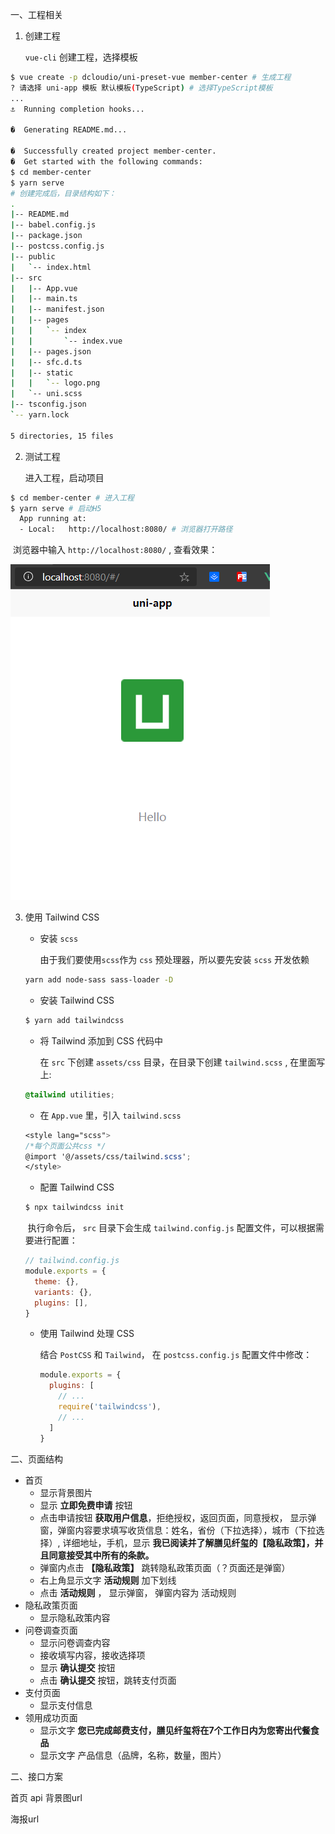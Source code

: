 一、工程相关

1. 创建工程

   `vue-cli` 创建工程，选择模板

```bash
$ vue create -p dcloudio/uni-preset-vue member-center # 生成工程
? 请选择 uni-app 模板 默认模板(TypeScript) # 选择TypeScript模板
...
⚓  Running completion hooks...

�  Generating README.md...

�  Successfully created project member-center.
�  Get started with the following commands:
$ cd member-center 
$ yarn serve
# 创建完成后，目录结构如下：
.
|-- README.md
|-- babel.config.js
|-- package.json
|-- postcss.config.js
|-- public
|   `-- index.html
|-- src
|   |-- App.vue
|   |-- main.ts
|   |-- manifest.json
|   |-- pages
|   |   `-- index
|   |       `-- index.vue
|   |-- pages.json
|   |-- sfc.d.ts
|   |-- static
|   |   `-- logo.png
|   `-- uni.scss
|-- tsconfig.json
`-- yarn.lock

5 directories, 15 files
```

2. 测试工程

   进入工程，启动项目

```bash
$ cd member-center # 进入工程
$ yarn serve # 启动H5
  App running at:
  - Local:   http://localhost:8080/ # 浏览器打开路径
```

​	浏览器中输入 `http://localhost:8080/` , 查看效果：

![image-20201106125056194](%E5%B0%8F%E6%A0%B7%E7%94%B3%E8%AF%B7.assets/image-20201106125056194.png)

3. 使用 Tailwind CSS

   - 安装 `scss`

     由于我们要使用` scss `作为 `css` 预处理器，所以要先安装 `scss` 开发依赖

   ```bash
   yarn add node-sass sass-loader -D
   ```

   - 安装 Tailwind CSS

   ```bash
   $ yarn add tailwindcss
   ```

   - 将 Tailwind 添加到 CSS 代码中

     在 `src` 下创建 `assets/css` 目录，在目录下创建 `tailwind.scss` , 在里面写上:

   ```scss
   @tailwind utilities;
   ```

   - 在 `App.vue` 里，引入 `tailwind.scss`

   ```scss
   <style lang="scss">
   /*每个页面公共css */
   @import '@/assets/css/tailwind.scss';
   </style>
   ```

   - 配置 Tailwind CSS

   ```bash
   $ npx tailwindcss init
   ```

   ​	执行命令后， `src` 目录下会生成 `tailwind.config.js` 配置文件，可以根据需要进行配置：

   ```js
   // tailwind.config.js
   module.exports = {
     theme: {},
     variants: {},
     plugins: [],
   }
   ```

   - 使用 Tailwind 处理 CSS

     结合 `PostCSS` 和 `Tailwind`， 在 `postcss.config.js` 配置文件中修改：

     ```js
     module.exports = {
       plugins: [
         // ...
         require('tailwindcss'),
         // ...
       ]
     }
     ```

     

二、页面结构

- 首页
  - 显示背景图片
  - 显示 **立即免费申请** 按钮
  - 点击申请按钮 **获取用户信息**，拒绝授权，返回页面，同意授权， 显示弹窗，弹窗内容要求填写收货信息：姓名，省份（下拉选择），城市（下拉选择）, 详细地址，手机，显示 **我已阅读并了解膳见纤玺的【隐私政策】，并且同意接受其中所有的条款。**
  - 弹窗内点击 **【隐私政策】** 跳转隐私政策页面（？页面还是弹窗）
  - 右上角显示文字 **活动规则** 加下划线
  - 点击 **活动规则** ， 显示弹窗， 弹窗内容为 活动规则 
- 隐私政策页面
  - 显示隐私政策内容
- 问卷调查页面
  - 显示问卷调查内容
  - 接收填写内容，接收选择项
  - 显示 **确认提交** 按钮
  - 点击 **确认提交** 按钮，跳转支付页面
- 支付页面
  - 显示支付信息
- 领用成功页面
  - 显示文字 **您已完成邮费支付，膳见纤玺将在7个工作日内为您寄出代餐食品**
  - 显示文字 产品信息（品牌，名称，数量，图片）

二、接口方案

首页 api 背景图url

海报url


